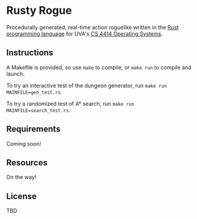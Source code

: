 # Rusty Rogue

Procedurally generated, real-time action roguelike written in the [Rust programming language](http://www.rust-lang.org) for UVA's [CS 4414 Operating Systems](http://www.rust-class.org).

## Instructions

A Makefile is provided, so use `make` to compile, or `make run` to compile and launch.

To try an interactive test of the dungeon generator, run `make run MAINFILE=gen_test.rs`.

To try a randomized test of A* search, run `make run MAINFILE=search_test.rs`.

## Requirements

Coming soon!

## Resources

On the way!

## License

TBD
